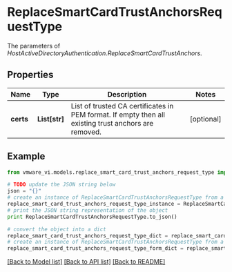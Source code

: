 # ReplaceSmartCardTrustAnchorsRequestType

The parameters of *HostActiveDirectoryAuthentication.ReplaceSmartCardTrustAnchors*. 

## Properties
Name | Type | Description | Notes
------------ | ------------- | ------------- | -------------
**certs** | **List[str]** | List of trusted CA certificates in PEM format. If empty then all existing trust anchors are removed.  | [optional] 

## Example

```python
from vmware_vi.models.replace_smart_card_trust_anchors_request_type import ReplaceSmartCardTrustAnchorsRequestType

# TODO update the JSON string below
json = "{}"
# create an instance of ReplaceSmartCardTrustAnchorsRequestType from a JSON string
replace_smart_card_trust_anchors_request_type_instance = ReplaceSmartCardTrustAnchorsRequestType.from_json(json)
# print the JSON string representation of the object
print ReplaceSmartCardTrustAnchorsRequestType.to_json()

# convert the object into a dict
replace_smart_card_trust_anchors_request_type_dict = replace_smart_card_trust_anchors_request_type_instance.to_dict()
# create an instance of ReplaceSmartCardTrustAnchorsRequestType from a dict
replace_smart_card_trust_anchors_request_type_form_dict = replace_smart_card_trust_anchors_request_type.from_dict(replace_smart_card_trust_anchors_request_type_dict)
```
[[Back to Model list]](../README.md#documentation-for-models) [[Back to API list]](../README.md#documentation-for-api-endpoints) [[Back to README]](../README.md)



